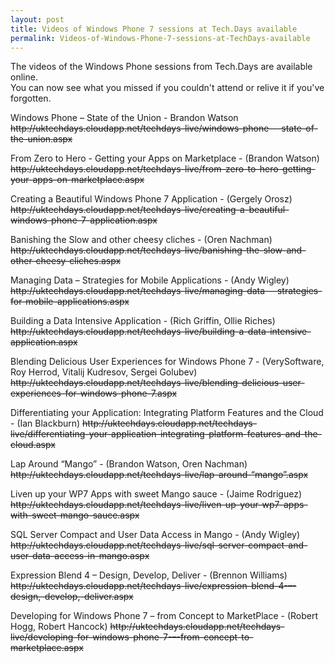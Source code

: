 ```yaml
---
layout: post
title: Videos of Windows Phone 7 sessions at Tech.Days available
permalink: Videos-of-Windows-Phone-7-sessions-at-TechDays-available
---
```


The videos of the Windows Phone sessions from Tech.Days are available online.  
You can now see what you missed if you couldn't attend or relive it if you've forgotten.

Windows Phone – State of the Union - Brandon Watson ~~http&#58;&#47;&#47;uktechdays.cloudapp.net/techdays-live/windows-phone-–-state-of-the-union.aspx~~ 

From Zero to Hero - Getting your Apps on Marketplace - (Brandon Watson) ~~http&#58;&#47;&#47;uktechdays.cloudapp.net/techdays-live/from-zero-to-hero-getting-your-apps-on-marketplace.aspx~~

Creating a Beautiful Windows Phone 7 Application - (Gergely Orosz) ~~http&#58;&#47;&#47;uktechdays.cloudapp.net/techdays-live/creating-a-beautiful-windows-phone-7-application.aspx~~

Banishing the Slow and other cheesy cliches - (Oren Nachman) ~~http&#58;&#47;&#47;uktechdays.cloudapp.net/techdays-live/banishing-the-slow-and-other-cheesy-cliches.aspx~~

Managing Data – Strategies for Mobile Applications - (Andy Wigley) ~~http&#58;&#47;&#47;uktechdays.cloudapp.net/techdays-live/managing-data-–-strategies-for-mobile-applications.aspx~~

Building a Data Intensive Application - (Rich Griffin, Ollie Riches) ~~http&#58;&#47;&#47;uktechdays.cloudapp.net/techdays-live/building-a-data-intensive-application.aspx~~

Blending Delicious User Experiences for Windows Phone 7 - (VerySoftware, Roy Herrod, Vitalij Kudresov, Sergei Golubev) ~~http&#58;&#47;&#47;uktechdays.cloudapp.net/techdays-live/blending-delicious-user-experiences-for-windows-phone-7.aspx~~

Differentiating your Application: Integrating Platform Features and the Cloud - (Ian Blackburn) ~~http&#58;&#47;&#47;uktechdays.cloudapp.net/techdays-live/differentiating-your-application-integrating-platform-features-and-the-cloud.aspx~~

Lap Around “Mango” - (Brandon Watson, Oren Nachman) ~~http&#58;&#47;&#47;uktechdays.cloudapp.net/techdays-live/lap-around-“mango”.aspx~~

Liven up your WP7 Apps with sweet Mango sauce - (Jaime Rodriguez) ~~http&#58;&#47;&#47;uktechdays.cloudapp.net/techdays-live/liven-up-your-wp7-apps-with-sweet-mango-sauce.aspx~~

SQL Server Compact and User Data Access in Mango - (Andy Wigley) ~~http&#58;&#47;&#47;uktechdays.cloudapp.net/techdays-live/sql-server-compact-and-user-data-access-in-mango.aspx~~

Expression Blend 4 – Design, Develop, Deliver - (Brennon Williams) ~~http&#58;&#47;&#47;uktechdays.cloudapp.net/techdays-live/expression-blend-4-–-design,-develop,-deliver.aspx~~

Developing for Windows Phone 7 – from Concept to MarketPlace - (Robert Hogg, Robert Hancock) ~~http&#58;&#47;&#47;uktechdays.cloudapp.net/techdays-live/developing-for-windows-phone-7-–-from-concept-to-marketplace.aspx~~
